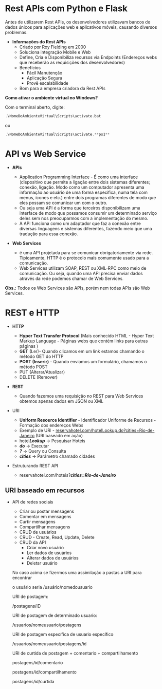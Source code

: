 # Rest APIs com Python e Flask

Antes de utilizarem Rest APIs, os desenvolvedores utilizavam bancos de dados únicos para aplicações web e aplicativos móveis, causando diversos problemas.

- **Informações do Rest APIs**
    - Criado por Roy Fielding em 2000
    - Soluciona integração Mobile e Web
    - Define, Cria e Disponibiliza recursos via Endpoints (Endereços webs que receberão as requisições dos desenvolvedores)
    - Benefícios
        - Fácil Manutenção
        - Aplicação Segura
        - Provê escalabilidade
    - Bom para a empresa criadora da Rest APIs
    

**Como ativar o ambiente virtual no Windows?**

Com o terminal aberto, digite: 

```sql
.\NomeDoAmbienteVirtual\Scripts\activate.bat
```

ou 

```sql
.\NomeDoAmbienteVirtual\Scripts\activate.**ps1**
```

# **API vs Web Service**

- **APIs**
    - Application Programming Interface - É como uma interface (dispositivo que permite a ligação entre dois sistemas diferentes; conexão, ligação. Modo como um computador apresenta uma informação ao usuário de uma forma específica, numa tela com menus, ícones e etc.) entre dois programas diferentes de modo que eles possam se comunicar um com o outro.
    - Ou seja uma API é a forma que terceiros disponibilizam uma interface de modo que possamos consumir um determinado serviço deles sem nos preocuparmos com a implementação do mesmo.
    - A API funciona como um adaptador que faz a conexão entre diversas linguagens e sistemas diferentes, fazendo meio que uma tradução para essa conexão.

- **Web Services**
    - é uma API projetada para se comunicar obrigatoriamente via rede. Tipicamente, HTTP é o protocolo mais comumente usado para a comunicação.
    - Web Services utilizam SOAP, REST ou XML-RPC como meio de comunicação. Ou seja, quando uma API precisa enviar dados através da rede podemos chamar de Web Services.
    

**Obs.:** Todos os Web Services são APIs, porém nem todas APIs são Web Services.

# REST e HTTP

- **HTTP**
    - **Hyper Text Transfer Protocol** (Mais conhecido HTML - Hyper Text Markup Language - Páginas webs que contém links para outras páginas )
    - **GET** (Ler)- Quando clicamos em um link estamos chamando o método GET do HTTP
    - **POST (Inserir)** - Quando enviamos um formulário, chamamos o método POST
    - PUT (Alterar/Atualizar)
    - DELETE (Remover)

- **REST**
    - Quando fazemos uma requisição no REST para Web Services obtemos apenas dados em JSON ou XML

- URI
    - **Uniform Resource Identifier** - Identificador Uniforme de Recursos - Formação dos endereços Webs
    - Exemplo de URI - [reservahotel.com/hotelLookup.do?cities=Rio-de-Janeiro](http://reservahotel.com/hotelLookup.do?cities=Rio-de-Janeiro) (URI baseado em ação)
    - hotel***Lookup*** → Pesquisar Hoteis
    - ***do*** → Executar
    - ***?*** → Query ou Consulta
    - ***cities*** → Parâmetro chamado cidades
- Estruturando REST API
    - reservahotel.com/hoteis?***cities=Rio-de-Janeiro***

## URI baseado em recursos

- API de redes sociais
    - Criar ou postar mensagens
    - Comentar em mensagens
    - Curtir mensagens
    - Compartilhar mensagens
    - CRUD de usuários
    - CRUD - Create, Read, Update, Delete
    - CRUD da API
        - Criar novo usuário
        - Ler dados de usuários
        - Alterar dados de usuários
        - Deletar usuário
    
    No caso acima se fizermos uma assimilação a pastas a URI para encontrar 
    
    o usuário seria /usuário/nomedousuario
    
    URI de postagem:
    
    /postagens/ID
    
    URI de postagem de determinado usuario:
    
    /usuarios/nomeusuario/postagens
    
    URI de postagem específica de usuario específico
    
    /usuarios/nomeusuario/postagens/id
    
    URI de curtida de postagem + comentario + compartilhamento
    
    postagens/id/comentario
    
    postagens/id/compartilhamento
    
    postagens/id/curtida

